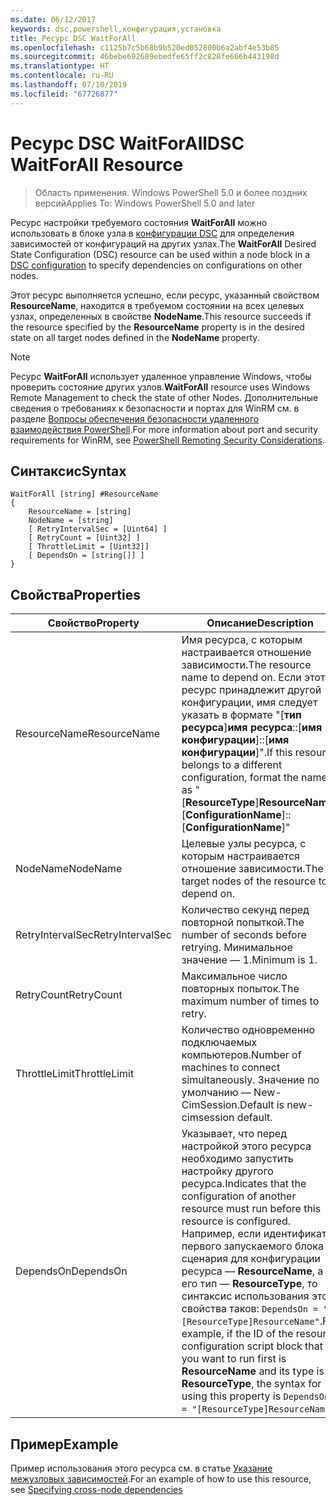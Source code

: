 ```yaml
---
ms.date: 06/12/2017
keywords: dsc,powershell,конфигурация,установка
title: Ресурс DSC WaitForAll
ms.openlocfilehash: c1125b7c5b68b9b520ed052800b6a2abf4e53b85
ms.sourcegitcommit: 46bebe692689ebedfe65ff2c828fe666b443198d
ms.translationtype: HT
ms.contentlocale: ru-RU
ms.lasthandoff: 07/10/2019
ms.locfileid: "67726877"
---
```

# <a name="dsc-waitforall-resource"></a><span data-ttu-id="cf76d-103">Ресурс DSC WaitForAll</span><span class="sxs-lookup"><span data-stu-id="cf76d-103">DSC WaitForAll Resource</span></span>

> <span data-ttu-id="cf76d-104">Область применения. Windows PowerShell 5.0 и более поздних версий</span><span class="sxs-lookup"><span data-stu-id="cf76d-104">Applies To: Windows PowerShell 5.0 and later</span></span>

<span data-ttu-id="cf76d-105">Ресурс настройки требуемого состояния **WaitForAll** можно использовать в блоке узла в [конфигурации DSC](../../../configurations/configurations.md) для определения зависимостей от конфигураций на других узлах.</span><span class="sxs-lookup"><span data-stu-id="cf76d-105">The **WaitForAll** Desired State Configuration (DSC) resource can be used within a node block in a [DSC configuration](../../../configurations/configurations.md) to specify dependencies on configurations on other nodes.</span></span>

<span data-ttu-id="cf76d-106">Этот ресурс выполняется успешно, если ресурс, указанный свойством **ResourceName**, находится в требуемом состоянии на всех целевых узлах, определенных в свойстве **NodeName**.</span><span class="sxs-lookup"><span data-stu-id="cf76d-106">This resource succeeds if the resource specified by the **ResourceName** property is in the desired state on all target nodes defined in the **NodeName** property.</span></span>

> [!NOTE]
> <span data-ttu-id="cf76d-107">Ресурс **WaitForAll** использует удаленное управление Windows, чтобы проверить состояние других узлов.</span><span class="sxs-lookup"><span data-stu-id="cf76d-107">**WaitForAll** resource uses Windows Remote Management to check the state of other Nodes.</span></span>
> <span data-ttu-id="cf76d-108">Дополнительные сведения о требованиях к безопасности и портах для WinRM см. в разделе [Вопросы обеспечения безопасности удаленного взаимодействия PowerShell](/powershell/scripting/learn/remoting/winrmsecurity?view=powershell-6).</span><span class="sxs-lookup"><span data-stu-id="cf76d-108">For more information about port and security requirements for WinRM, see [PowerShell Remoting Security Considerations](/powershell/scripting/learn/remoting/winrmsecurity?view=powershell-6).</span></span>

## <a name="syntax"></a><span data-ttu-id="cf76d-109">Синтаксис</span><span class="sxs-lookup"><span data-stu-id="cf76d-109">Syntax</span></span>

```
WaitForAll [string] #ResourceName
{
    ResourceName = [string]
    NodeName = [string]
    [ RetryIntervalSec = [Uint64] ]
    [ RetryCount = [Uint32] ]
    [ ThrottleLimit = [Uint32]]
    [ DependsOn = [string[]] ]
}
```

## <a name="properties"></a><span data-ttu-id="cf76d-110">Свойства</span><span class="sxs-lookup"><span data-stu-id="cf76d-110">Properties</span></span>

|  <span data-ttu-id="cf76d-111">Свойство</span><span class="sxs-lookup"><span data-stu-id="cf76d-111">Property</span></span>  |  <span data-ttu-id="cf76d-112">Описание</span><span class="sxs-lookup"><span data-stu-id="cf76d-112">Description</span></span>   |
|---|---|
| <span data-ttu-id="cf76d-113">ResourceName</span><span class="sxs-lookup"><span data-stu-id="cf76d-113">ResourceName</span></span>| <span data-ttu-id="cf76d-114">Имя ресурса, с которым настраивается отношение зависимости.</span><span class="sxs-lookup"><span data-stu-id="cf76d-114">The resource name to depend on.</span></span> <span data-ttu-id="cf76d-115">Если этот ресурс принадлежит другой конфигурации, имя следует указать в формате "[__тип ресурса__]__имя ресурса__::[__имя конфигурации__]::[__имя конфигурации__]".</span><span class="sxs-lookup"><span data-stu-id="cf76d-115">If this resource belongs to a different configuration, format the name as "[__ResourceType__]__ResourceName__::[__ConfigurationName__]::[__ConfigurationName__]"</span></span>|
| <span data-ttu-id="cf76d-116">NodeName</span><span class="sxs-lookup"><span data-stu-id="cf76d-116">NodeName</span></span>| <span data-ttu-id="cf76d-117">Целевые узлы ресурса, с которым настраивается отношение зависимости.</span><span class="sxs-lookup"><span data-stu-id="cf76d-117">The target nodes of the resource to depend on.</span></span>|
| <span data-ttu-id="cf76d-118">RetryIntervalSec</span><span class="sxs-lookup"><span data-stu-id="cf76d-118">RetryIntervalSec</span></span>| <span data-ttu-id="cf76d-119">Количество секунд перед повторной попыткой.</span><span class="sxs-lookup"><span data-stu-id="cf76d-119">The number of seconds before retrying.</span></span> <span data-ttu-id="cf76d-120">Минимальное значение — 1.</span><span class="sxs-lookup"><span data-stu-id="cf76d-120">Minimum is 1.</span></span>|
| <span data-ttu-id="cf76d-121">RetryCount</span><span class="sxs-lookup"><span data-stu-id="cf76d-121">RetryCount</span></span>| <span data-ttu-id="cf76d-122">Максимальное число повторных попыток.</span><span class="sxs-lookup"><span data-stu-id="cf76d-122">The maximum number of times to retry.</span></span>|
| <span data-ttu-id="cf76d-123">ThrottleLimit</span><span class="sxs-lookup"><span data-stu-id="cf76d-123">ThrottleLimit</span></span>| <span data-ttu-id="cf76d-124">Количество одновременно подключаемых компьютеров.</span><span class="sxs-lookup"><span data-stu-id="cf76d-124">Number of machines to connect simultaneously.</span></span> <span data-ttu-id="cf76d-125">Значение по умолчанию — New-CimSession.</span><span class="sxs-lookup"><span data-stu-id="cf76d-125">Default is new-cimsession default.</span></span>|
| <span data-ttu-id="cf76d-126">DependsOn</span><span class="sxs-lookup"><span data-stu-id="cf76d-126">DependsOn</span></span> | <span data-ttu-id="cf76d-127">Указывает, что перед настройкой этого ресурса необходимо запустить настройку другого ресурса.</span><span class="sxs-lookup"><span data-stu-id="cf76d-127">Indicates that the configuration of another resource must run before this resource is configured.</span></span> <span data-ttu-id="cf76d-128">Например, если идентификатор первого запускаемого блока сценария для конфигурации ресурса — __ResourceName__, а его тип — __ResourceType__, то синтаксис использования этого свойства таков: `DependsOn = "[ResourceType]ResourceName"`.</span><span class="sxs-lookup"><span data-stu-id="cf76d-128">For example, if the ID of the resource configuration script block that you want to run first is __ResourceName__ and its type is __ResourceType__, the syntax for using this property is `DependsOn = "[ResourceType]ResourceName"`.</span></span>|

## <a name="example"></a><span data-ttu-id="cf76d-129">Пример</span><span class="sxs-lookup"><span data-stu-id="cf76d-129">Example</span></span>

<span data-ttu-id="cf76d-130">Пример использования этого ресурса см. в статье [Указание межузловых зависимостей](../../../configurations/crossNodeDependencies.md).</span><span class="sxs-lookup"><span data-stu-id="cf76d-130">For an example of how to use this resource, see [Specifying cross-node dependencies](../../../configurations/crossNodeDependencies.md)</span></span>
